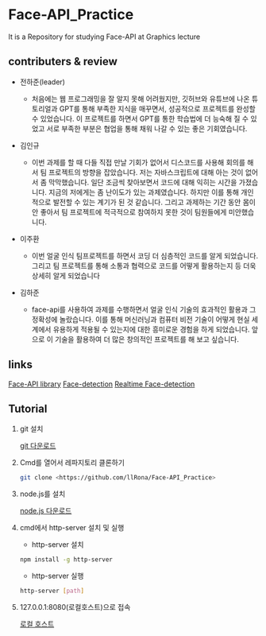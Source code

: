 # Face-API_Practice  
It is a Repository for studying Face-API at Graphics lecture

## contributers & review
- 전하준(leader)
  - 처음에는 웹 프로그래밍을 잘 알지 못해 어려웠지만, 깃허브와 유튜브에 나온 튜토리얼과 GPT를 통해 부족한 지식을 매꾸면서, 성공적으로 프로젝트를 완성할 수 있었습니다. 이 프로젝트를 하면서 GPT를 통한 학습법에 더 능숙해 질 수 있었고 서로 부족한 부분은 협업을 통해 채워 나갈 수 있는 좋은 기회였습니다.
 
- 김인규
   - 이번 과제를 할 때 다들 직접 만날 기회가 없어서 디스코드를 사용해 회의를 해서 팀 프로젝트의 방향을 잡았습니다. 저는 자바스크립트에 대해 아는 것이 없어서 좀 막막했습니다. 일단 조금씩 찾아보면서 코드에 대해 익히는 시간을 가졌습니다. 지금의 저에게는 좀 난이도가 있는 과제였습니다. 하지만 이를 통해 개인적으로 발전할 수 있는 계기가 된 것 같습니다. 그리고 과제하는 기간 동안 몸이 안 좋아서 팀 프로젝트에 적극적으로 참여하지 못한 것이 팀원들에게 미안했습니다.
  
- 이주환
  - 이번 얼굴 인식 팀프로젝트를 하면서 코딩 더 심층적인 코드를 알게 되었습니다. 그리고 팀 프로젝트를 통해 소통과 협력으로 코드를 어떻게 활용하는지 등 더욱 상세히 알게 되었습니다

- 김하준
  - face-api를 사용하여 과제를 수행하면서 얼굴 인식 기술의 효과적인 활용과 그 정확성에 놀랐습니다. 이를 통해 머신러닝과 컴퓨터 비전 기술이 어떻게 현실 세계에서 유용하게 적용될 수 있는지에 대한 흥미로운 경험을 하게 되었습니다. 앞으로 이 기술을 활용하여 더 많은 창의적인 프로젝트를 해 보고 싶습니다.

## links
[Face-API library](https://github.com/justadudewhohacks/face-api.js)
[Face-detection](https://github.com/WebDevSimplified/Face-Recognition-JavaScript)
[Realtime Face-detection](https://github.com/WebDevSimplified/Face-Detection-JavaScript)

## Tutorial

1. git 설치
    
    [git 다운로드](https://git-scm.com/downloads)
    
2. Cmd를 열어서 레파지토리 클론하기
    
    ```bash
    git clone <https://github.com/llRona/Face-API_Practice>
    ```
    
3. node.js를 설치
    
    [node.js 다운로드](https://nodejs.org/en/download/current)
    
4. cmd에서 http-server 설치 및 실행
    - http-server 설치
    
    ```bash
    npm install -g http-server
    
    ```
    
    - http-server 실행
    
    ```bash
    http-server [path]
    
    ```
    
5. 127.0.0.1:8080(로컬호스트)으로 접속
    
    [로컬 호스트](http://127.0.0.1:8080)
